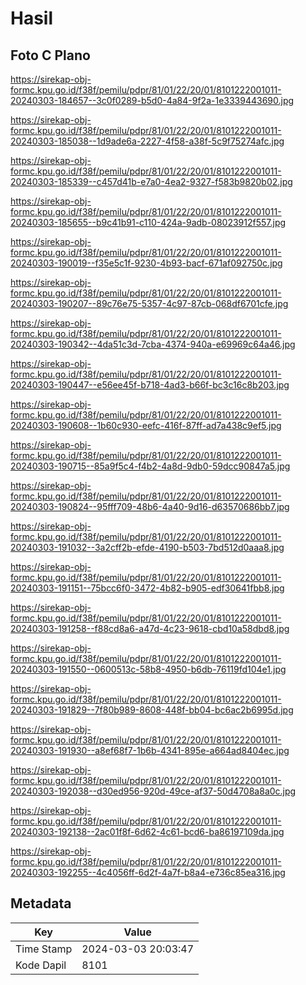 # Hasil

## Foto C Plano

https://sirekap-obj-formc.kpu.go.id/f38f/pemilu/pdpr/81/01/22/20/01/8101222001011-20240303-184657--3c0f0289-b5d0-4a84-9f2a-1e3339443690.jpg

https://sirekap-obj-formc.kpu.go.id/f38f/pemilu/pdpr/81/01/22/20/01/8101222001011-20240303-185038--1d9ade6a-2227-4f58-a38f-5c9f75274afc.jpg

https://sirekap-obj-formc.kpu.go.id/f38f/pemilu/pdpr/81/01/22/20/01/8101222001011-20240303-185339--c457d41b-e7a0-4ea2-9327-f583b9820b02.jpg

https://sirekap-obj-formc.kpu.go.id/f38f/pemilu/pdpr/81/01/22/20/01/8101222001011-20240303-185655--b9c41b91-c110-424a-9adb-08023912f557.jpg

https://sirekap-obj-formc.kpu.go.id/f38f/pemilu/pdpr/81/01/22/20/01/8101222001011-20240303-190019--f35e5c1f-9230-4b93-bacf-671af092750c.jpg

https://sirekap-obj-formc.kpu.go.id/f38f/pemilu/pdpr/81/01/22/20/01/8101222001011-20240303-190207--89c76e75-5357-4c97-87cb-068df6701cfe.jpg

https://sirekap-obj-formc.kpu.go.id/f38f/pemilu/pdpr/81/01/22/20/01/8101222001011-20240303-190342--4da51c3d-7cba-4374-940a-e69969c64a46.jpg

https://sirekap-obj-formc.kpu.go.id/f38f/pemilu/pdpr/81/01/22/20/01/8101222001011-20240303-190447--e56ee45f-b718-4ad3-b66f-bc3c16c8b203.jpg

https://sirekap-obj-formc.kpu.go.id/f38f/pemilu/pdpr/81/01/22/20/01/8101222001011-20240303-190608--1b60c930-eefc-416f-87ff-ad7a438c9ef5.jpg

https://sirekap-obj-formc.kpu.go.id/f38f/pemilu/pdpr/81/01/22/20/01/8101222001011-20240303-190715--85a9f5c4-f4b2-4a8d-9db0-59dcc90847a5.jpg

https://sirekap-obj-formc.kpu.go.id/f38f/pemilu/pdpr/81/01/22/20/01/8101222001011-20240303-190824--95fff709-48b6-4a40-9d16-d63570686bb7.jpg

https://sirekap-obj-formc.kpu.go.id/f38f/pemilu/pdpr/81/01/22/20/01/8101222001011-20240303-191032--3a2cff2b-efde-4190-b503-7bd512d0aaa8.jpg

https://sirekap-obj-formc.kpu.go.id/f38f/pemilu/pdpr/81/01/22/20/01/8101222001011-20240303-191151--75bcc6f0-3472-4b82-b905-edf30641fbb8.jpg

https://sirekap-obj-formc.kpu.go.id/f38f/pemilu/pdpr/81/01/22/20/01/8101222001011-20240303-191258--f88cd8a6-a47d-4c23-9618-cbd10a58dbd8.jpg

https://sirekap-obj-formc.kpu.go.id/f38f/pemilu/pdpr/81/01/22/20/01/8101222001011-20240303-191550--0600513c-58b8-4950-b6db-76119fd104e1.jpg

https://sirekap-obj-formc.kpu.go.id/f38f/pemilu/pdpr/81/01/22/20/01/8101222001011-20240303-191829--7f80b989-8608-448f-bb04-bc6ac2b6995d.jpg

https://sirekap-obj-formc.kpu.go.id/f38f/pemilu/pdpr/81/01/22/20/01/8101222001011-20240303-191930--a8ef68f7-1b6b-4341-895e-a664ad8404ec.jpg

https://sirekap-obj-formc.kpu.go.id/f38f/pemilu/pdpr/81/01/22/20/01/8101222001011-20240303-192038--d30ed956-920d-49ce-af37-50d4708a8a0c.jpg

https://sirekap-obj-formc.kpu.go.id/f38f/pemilu/pdpr/81/01/22/20/01/8101222001011-20240303-192138--2ac01f8f-6d62-4c61-bcd6-ba86197109da.jpg

https://sirekap-obj-formc.kpu.go.id/f38f/pemilu/pdpr/81/01/22/20/01/8101222001011-20240303-192255--4c4056ff-6d2f-4a7f-b8a4-e736c85ea316.jpg


## Metadata

| Key        | Value               |
| ---------- | ------------------- |
| Time Stamp | 2024-03-03 20:03:47 |
| Kode Dapil | 8101                |



